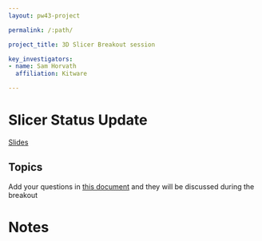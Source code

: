 ```yaml
---
layout: pw43-project

permalink: /:path/

project_title: 3D Slicer Breakout session

key_investigators:
- name: Sam Horvath
  affiliation: Kitware

---
```

# Slicer Status Update

[Slides](https://docs.google.com/presentation/d/1hGwzeJkBrqgCCywOtmEkEllCzsSHHGH6mXi5lDqRhC8/edit?usp=sharing)

## Topics

Add your questions in [this document](https://docs.google.com/document/d/12_s_XYz0ks1VG-IVJu6UJZBRGkrNcAjDo-fUPREo3DQ/edit?tab=t.0) and they will be discussed during the breakout

# Notes
